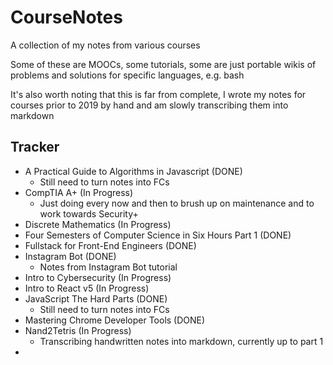# CourseNotes
 A collection of my notes from various courses

Some of these are MOOCs, some tutorials, some are just portable wikis of problems and solutions for specific languages, e.g. bash

It's also worth noting that this is far from complete, I wrote my notes for courses prior to 2019 by hand and am slowly transcribing them into markdown

## Tracker

- A Practical Guide to Algorithms in Javascript (DONE)
  - Still need to turn notes into FCs
- CompTIA A+ (In Progress)
  - Just doing every now and then to brush up on maintenance and to work towards Security+ 
- Discrete Mathematics (In Progress)
- Four Semesters of Computer Science in Six Hours Part 1 (DONE)
- Fullstack for Front-End Engineers (DONE)
- Instagram Bot (DONE)
  - Notes from Instagram Bot tutorial
- Intro to Cybersecurity (In Progress)
- Intro to React v5 (In Progress)
- JavaScript The Hard Parts (DONE)
  - Still need to turn notes into FCs
- Mastering Chrome Developer Tools (DONE)
- Nand2Tetris (In Progress)
  - Transcribing handwritten notes into markdown, currently up to part 1
- 